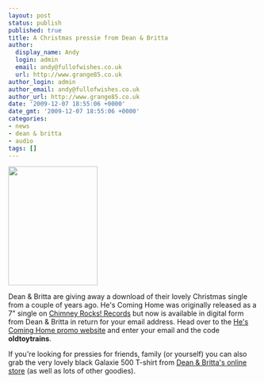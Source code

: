 ```yaml
---
layout: post
status: publish
published: true
title: A Christmas pressie from Dean & Britta
author:
  display_name: Andy
  login: admin
  email: andy@fullofwishes.co.uk
  url: http://www.grange85.co.uk
author_login: admin
author_email: andy@fullofwishes.co.uk
author_url: http://www.grange85.co.uk
date: '2009-12-07 18:55:06 +0000'
date_gmt: '2009-12-07 18:55:06 +0000'
categories:
- news
- dean & britta
- audio
tags: []
---
```

<p><img alt="" src="https://www.fullofwishes.co.uk/wp/wp-content/uploads/2007/11/d7bxmasad.png" title="Hes Coming Home" class="alignright" width="180" height="240" />
<p>Dean & Britta are giving away a download of their lovely Christmas single from a couple of years ago. He's Coming Home was originally released as a 7" single on <a href="http://www.chimneyrocks.org/hescominghome.html">Chimney Rocks! Records</a> but now is available in digital form from Dean & Britta in return for your email address. Head over to the <a href="http://promo.11spot.com/deanandbritta/holiday_bonus">He's Coming Home promo website</a> and enter your email and the code <strong>oldtoytrains</strong>.</p>
<p>If you're looking for pressies for friends, family (or yourself) you can also grab the very lovely black Galaxie 500 T-shirt from <a href="http://www.deanandbritta.com/shop.htm">Dean & Britta's online store</a> (as well as lots of other goodies).</p>
